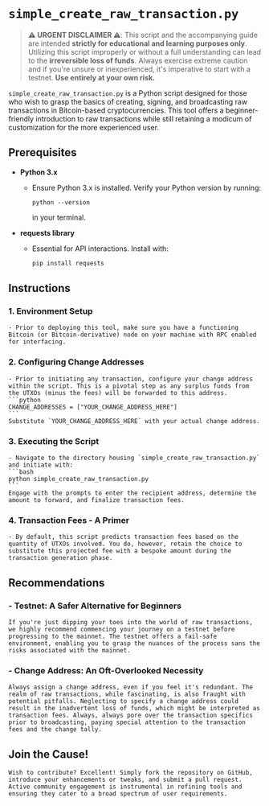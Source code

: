# `simple_create_raw_transaction.py`

> **⚠️ URGENT DISCLAIMER ⚠️**: This script and the accompanying guide are intended **strictly for educational and learning purposes only**. Utilizing this script improperly or without a full understanding can lead to the **irreversible loss of funds**. Always exercise extreme caution and if you're unsure or inexperienced, it's imperative to start with a testnet. **Use entirely at your own risk.**

`simple_create_raw_transaction.py` is a Python script designed for those who wish to grasp the basics of creating, signing, and broadcasting raw transactions in Bitcoin-based cryptocurrencies. This tool offers a beginner-friendly introduction to raw transactions while still retaining a modicum of customization for the more experienced user.

## **Prerequisites**

- **Python 3.x**
    - Ensure Python 3.x is installed. Verify your Python version by running:
      ```
      python --version
      ```
      in your terminal.

- **requests library**
    - Essential for API interactions. Install with:
      ```bash
      pip install requests
      ```

## **Instructions**

### 1. **Environment Setup**
    - Prior to deploying this tool, make sure you have a functioning Bitcoin (or Bitcoin-derivative) node on your machine with RPC enabled for interfacing.

### 2. **Configuring Change Addresses**
    - Prior to initiating any transaction, configure your change address within the script. This is a pivotal step as any surplus funds from the UTXOs (minus the fees) will be forwarded to this address.
    ```python
    CHANGE_ADDRESSES = ["YOUR_CHANGE_ADDRESS_HERE"]
    ```
    Substitute `YOUR_CHANGE_ADDRESS_HERE` with your actual change address.

### 3. **Executing the Script**
    - Navigate to the directory housing `simple_create_raw_transaction.py` and initiate with:
    ```bash
    python simple_create_raw_transaction.py
    ```
    Engage with the prompts to enter the recipient address, determine the amount to forward, and finalize transaction fees.

### 4. **Transaction Fees - A Primer**
    - By default, this script predicts transaction fees based on the quantity of UTXOs involved. You do, however, retain the choice to substitute this projected fee with a bespoke amount during the transaction generation phase.

## **Recommendations**

### - **Testnet: A Safer Alternative for Beginners**
    If you're just dipping your toes into the world of raw transactions, we highly recommend commencing your journey on a testnet before progressing to the mainnet. The testnet offers a fail-safe environment, enabling you to grasp the nuances of the process sans the risks associated with the mainnet.

### - **Change Address: An Oft-Overlooked Necessity**
    Always assign a change address, even if you feel it's redundant. The realm of raw transactions, while fascinating, is also fraught with potential pitfalls. Neglecting to specify a change address could result in the inadvertent loss of funds, which might be interpreted as transaction fees. Always, always pore over the transaction specifics prior to broadcasting, paying special attention to the transaction fees and the change tally.

## **Join the Cause!**
    Wish to contribute? Excellent! Simply fork the repository on GitHub, introduce your enhancements or tweaks, and submit a pull request. Active community engagement is instrumental in refining tools and ensuring they cater to a broad spectrum of user requirements.
